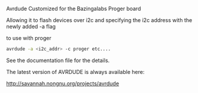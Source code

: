 Avrdude Customized for the Bazingalabs Proger board

Allowing it to flash devices over i2c and specifying the i2c address with the newly added -a flag

to use with proger

```bash
avrdude -a <i2c_addr> -c proger etc....

```

See the documentation file for the details.

The latest version of AVRDUDE is always available here:

  http://savannah.nongnu.org/projects/avrdude

